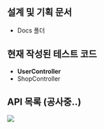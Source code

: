## 설계 및 기획 문서
- Docs 폴더
## 현재 작성된 테스트 코드
- **UserController**
- ShopController
## API 목록 (공사중..)
<img src="https://user-images.githubusercontent.com/18259297/61124569-29102980-a4e2-11e9-8f0c-ad7c13ad3864.PNG"></img>
